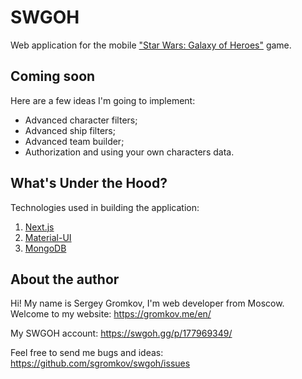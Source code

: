 # SWGOH

Web application for the mobile ["Star Wars: Galaxy of Heroes"](https://www.ea.com/games/starwars/galaxy-of-heroes) game.

## Coming soon

Here are a few ideas I'm going to implement:

- Advanced character filters;
- Advanced ship filters;
- Advanced team builder;
- Authorization and using your own characters data.

## What's Under the Hood?

Technologies used in building the application:

1. [Next.js](https://nextjs.org/)
2. [Material-UI](https://material-ui.com)
3. [MongoDB](https://www.mongodb.com)

## About the author

Hi! My name is Sergey Gromkov, I'm web developer from Moscow. Welcome to my website: https://gromkov.me/en/

My SWGOH account: https://swgoh.gg/p/177969349/

Feel free to send me bugs and ideas: https://github.com/sgromkov/swgoh/issues
